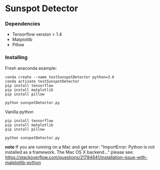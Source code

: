 # Sunspot Detector

### Dependencies
* Tensorflow version > 1.4
* Matplotlib 
* Pillow


### Installing


Fresh anaconda example:
```
conda create --name testSunspotDetector python=3.6
conda activate testSunspotDetector
pip install tensorflow
pip install matplotlib
pip install pillow

python sunspotDetector.py
```

Vanilla python
```
pip install tensorflow
pip install matplotlib
pip install pillow

python sunspotDetector.py
```
**note** If you are running on a Mac and get error: "ImportError: Python is not installed as a framework. The Mac OS X backend..." please see: https://stackoverflow.com/questions/21784641/installation-issue-with-matplotlib-python


